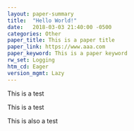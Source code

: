 ```yaml
---
layout: paper-summary
title:  "Hello World!"
date:   2018-03-03 21:40:00 -0500
categories: Other
paper_title: This is a paper title
paper_link: https://www.aaa.com
paper_keyword: This is a paper keyword
rw_set: Logging
htm_cd: Eager
version_mgmt: Lazy
---
```

This is a test

This is a test

This is also a test